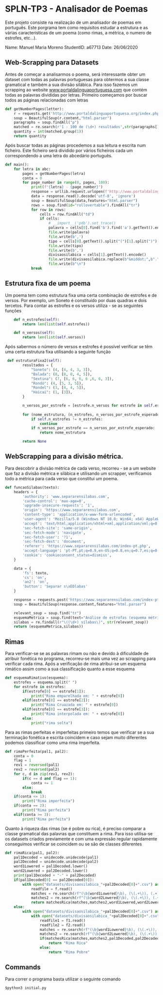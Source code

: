 # SPLN-TP3 - Analisador de Poemas

Este projeto consiste na realização de um analisador de poemas em português. Este porgrama tem como requisitos estudar a estrutura e as várias caracteristicas de um poema (como rimas, a métrica, o numero de estrofes, etc...).


Name: Manuel Maria Moreno
StudentID: a67713
Date: 26/06/2020

## Web-Scrapping para Datasets

Antes de começar a analisarmos o poema, será interessante obter um dataset com todas as palavras portuguesas para obtermos a sua classe gramatical e também a sua divisão silábica.
Para isso fazemos um scrapping ao website www.portaldalinguaportuguesa.com que contém todas as palavras divididas por letras.
Primeiro começamos por buscar todos as páginas relacionadas com letras
```python
def getNumberPages(letter):
    r = requests.get('http://www.portaldalinguaportuguesa.org/index.php?action=syllables&act=list&letter='+letter)
    soup = BeautifulSoup(r.content,"html.parser")
    paragraphs = soup.findAll("p")
    matched = re.search(r'1 - 100 de (\d+) resultados',str(paragraphs[1].get_text),re.M|re.I)
    quantity = int(matched.group(1))
    return quantity
```

Após buscar todas as páginas procedemos a sua leitura e escrita num ficheiro. Este ficheiro será dividido por vários ficheiros cada um correspondendo a uma letra do abcedário português.
```python
def main():
    for letra in abc:
        pages = getNumberPages(letra)
        conta = 0
        for page_number in range(0, pages, 100):
            print(f"{letra} - {page_number}")
            response = urllib.request.urlopen(f'http://www.portaldalinguaportuguesa.org/index.php?action=syllables&act=list&letter={letra}&start={conta}')
            data = response.read().decode('utf-8', 'ignore')
            soup = BeautifulSoup(data,features="html.parser")
            rows = soup.find(id="rollovertable").findAll("tr")
            for row in rows:
                cells = row.findAll("td")
                if cells:
                    # __import__('pdb').set_trace()
                    palavra = cells[0].find('b').find('a').getText().encode()
                    file.write(palavra)
                    file.write(b',')
                    tipo = cells[0].getText().split("(")[1].split(")")[0].encode()
                    file.write(tipo)
                    file.write(b',')
                    divisaosilabica = cells[1].getText().encode()
                    file.write(divisaosilabica.replace(b"&middot;",b"."))
                    file.write(b"\n")
            break
```



## Estrutura fixa de um poema

Um poema tem como estrutura fixa uma certa combinação de estrofes e de versos. Por exemplo, um Soneto é constituído por duas quadras e dois tercetos.
Para contar as estrofes e os versos utiliza - se as seguintes funções
```python
    def n_estrofes(self):
        return len(list(self.estrofes))
```

```python
    def n_versos(self):
        return len(list(self.versos))
```
Após sabermos o número de versos e estrofes é possível verificar se têm uma certa estrutura fixa utilisando a seguinte função

```python
 def estruturaFixa2(self):
        resultados = {
            "Soneto": (4, [4, 4, 3, 3]),
            "Balada": (8, [8, 8, 4, 5]),
            "Sextina": (7, [6, 6, 6, 6 ,6, 6, 3]),
            "Rondó": (4, [5, 3, 5]),
            "Rondel": (3, [4, 4, 5]),
            "Haicai": (1, [3]),
        }

        n_versos_por_estrofe = [estrofe.n_versos for estrofe in self.estrofes]
        
        for (nome_estrutura, (n_estrofes, n_versos_por_estrofe_esperado)) in resultados.items():
            if self.n_estrofes != n_estrofes:
                continue
            if n_versos_por_estrofe == n_versos_por_estrofe_esperado:
                return nome_estrutura

        return None
```

## WebScrapping para a divisão métrica.

Para descobrir a divisão métrica de cada verso, recorreu - se a um website que faz a divisão métrica e silábica e utilisando um scrapper, verificamos todo a métrica para cada verso que constitui um poema.

```python
def funcaoSilabas(texto):
    headers = {
        'authority': 'www.separarensilabas.com',
        'cache-control': 'max-age=0',
        'upgrade-insecure-requests': '1',
        'origin': 'https://www.separarensilabas.com',
        'content-type': 'application/x-www-form-urlencoded',
        'user-agent': 'Mozilla/5.0 (Windows NT 10.0; Win64; x64) AppleWebKit/537.36 (KHTML, like Gecko) Chrome/83.0.4103.116 Safari/537.36',
        'accept': 'text/html,application/xhtml+xml,application/xml;q=0.9,image/webp,image/apng,*/*;q=0.8,application/signed-exchange;v=b3;q=0.9',
        'sec-fetch-site': 'same-origin',
        'sec-fetch-mode': 'navigate',
        'sec-fetch-user': '?1',
        'sec-fetch-dest': 'document',
        'referer': 'https://www.separarensilabas.com/index-pt.php',
        'accept-language': 'pt-PT,pt;q=0.9,en-US;q=0.8,en;q=0.7,es;q=0.6,ru;q=0.5',
        'cookie': 'cookieconsent_status=dismiss',
    }

    data = {
        'fs': texto,
        'cs': 'on',
        'an2': 'on',
        'button': 'Separar s\xEDlabas'
    }

    response = requests.post('https://www.separarensilabas.com/index-pt.php', headers=headers, data=data)
    soup = BeautifulSoup(response.content,features="html.parser")

    relevant_soup = soup.find("tr")
    esquemaMetrica = soup.find(text="Análise de estrofas (esquema métrico):").parent.nextSibling.nextSibling.li.getText()
    silabas = re.findall(r"\((\d+) sílabas\)", str(relevant_soup))
    return (esquemaMetrica,silabas))

```

## Rimas

Para verificar-se se as palavras rimam ou não e devido à dificuldade de atribuir fonética no programa, recorreu-se mais uma vez ao scrapping para verificar cada rima. Após a verificação de rima atribui-se um esquema rimático assim como a sua classificação quanto a esse esquema

```python
def esquemaRimativo(esquema):
    estrofes = esquema.split(" ")
    for estrofe in estrofes:
        if(estrofe[0] == estrofe[1]):
            print("Rima emparelhada em: " + estrofe[0])
        elif(estrofe[0] == estrofe[2]):
            print("Rima Cruazada em: " + estrofe[0])
        elif(estrofe[0] == estrofe[3]):
            print("Rima interpolada em: " + estrofe[0])
        else:
            print("rima solta")
```

Para as rimas perfeitas e imperfeitas primeiro temos que verificar se a sua terminação fonética e escrita coincidem e caso sejam muito diferentes podemos classificar como uma rima imperfeita.

```python
def rimaPerfeita(pal1, pal2):
    conta = 0
    flag = 1
    rev1 = reversed(pal1)
    rev2 = reversed(pal2)
    for c, d in zip(rev1, rev2):
        if(c == d and flag == 1):
            conta += 1
        else:
            break
    if(conta <= 1):
        print("Rima imperfeita")
    if(conta == 2):
        print("Rima perfeita")
    elif(conta >= 3):
        print("Rima perfeita")
```

Quanto à riqueza das rimas (se é pobre ou rica), é preciso comparar a classe gramatical das palavras que constituem a rima. Para isso utilisa-se os datasets criados previamente e com uma expressão regular rapidamente conseguimos verificar se coincidem ou se são de classes diferentes
```python
def rimaRica(pal1, pal2):
    pal1Decoded = unidecode.unidecode(pal1)
    pal2Decoded = unidecode.unidecode(pal2)
    word1Lowered = pal1Decoded.lower()
    word2Lowered = pal2Decoded.lower()
    print(pal1Decoded + "-" + pal2Decoded)
    if(pal1Decoded[0] == pal2Decoded[0]):
        with open("datasets/divisaosilabica_"+pal2Decoded[0]+".csv") as f:
            readfile = f.read()
            matches = re.search(rf"(\b{word1Lowered}\b), (\(.+\)), (.+)", readfile, re.MULTILINE)
            matches2 = re.search(rf"(\b{word2Lowered}\b), (\(.+\)), (.+)", readfile, re.MULTILINE)
            return matchesRica(matches,matches2,word1Lowered,word2Lowered)
    else:
        with open("datasets/divisaosilabica_"+pal1Decoded[0]+".csv") as f1:
            with open("datasets/divisaosilabica_"+pal2Decoded[0]+".csv") as f2:
                readfile1 = f1.read()
                readfile2 = f2.read()
                matches = re.search(rf"(\b{word1Lowered}\b), (\(.+\)), (.+)", readfile1, re.MULTILINE)
                matches2 = re.search(rf"(\b{word2Lowered}\b), (\(.+\)), (.+)", readfile2, re.MULTILINE)
                if(matchesRica(matches,matches2,pal1Decoded,pal2Decoded) == 0):
                    return "Rima Rica"
                else:
                    return "Rima Pobre"
```

## Commands
Para correr o programa basta utilizar o seguinte comando

```$python3 initial.py```
